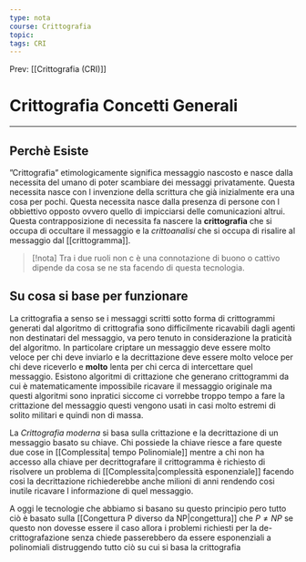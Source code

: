 ```yaml
---
type: nota
course: Crittografia
topic: 
tags: CRI
---
```


Prev: [[Crittografia (CRI)]]

# Crittografia Concetti Generali
---

## Perchè Esiste
”Crittografia” etimologicamente significa messaggio nascosto e nasce dalla necessita del umano di poter scambiare dei messaggi privatamente. Questa necessita nasce con l invenzione della scrittura che già inizialmente era una cosa per pochi. Questa necessita nasce dalla presenza di persone con l obbiettivo opposto ovvero quello di impicciarsi delle comunicazioni altrui. Questa contrapposizione di necessita fa nascere la __crittografia__ che si occupa di  occultare il messaggio e la _crittoanalisi_ che si occupa di risalire al messaggio dal [[crittogramma]]. 

>[!nota] 
> Tra i due ruoli non c è una connotazione di buono o cattivo dipende da cosa se ne sta facendo di questa tecnologia.

## Su cosa si base per funzionare
La crittografia a senso se i messaggi scritti sotto forma di crittogrammi generati dal algoritmo di crittografia sono difficilmente ricavabili dagli agenti non destinatari del messaggio, va pero tenuto in considerazione la praticità del algoritmo. In particolare criptare un messaggio deve essere molto veloce per chi deve inviarlo e la decrittazione deve essere molto veloce per chi deve riceverlo e  __molto__ lenta per chi cerca di intercettare quel messaggio. 
Esistono algoritmi di crittazione che generano crittogrammi da cui è matematicamente impossibile ricavare il messaggio originale ma questi algoritmi sono inpratici siccome ci vorrebbe troppo tempo a fare la crittazione del messaggio questi vengono usati in casi molto estremi  di solito militari e quindi non di massa.

La _Crittografia moderna_ si basa sulla crittazione e la decrittazione di un messaggio basato su chiave. Chi possiede la chiave riesce a fare queste due cose in [[Complessita| tempo Polinomiale]]  mentre a chi non ha accesso alla chiave per decrittografare il crittogramma è richiesto di risolvere un problema di [[Complessita|complessità esponenziale]] facendo cosi la decrittazione richiederebbe anche milioni di anni rendendo cosi inutile ricavare l informazione di quel messaggio.

A oggi le tecnologie che abbiamo si basano su questo principio pero tutto ciò è basato sulla [[Congettura P diverso da NP|congettura]] che $P \not = NP$ se questo non dovesse essere il caso allora i problemi richiesti per la de-crittografazione senza chiede passerebbero da essere esponenziali a polinomiali distruggendo tutto ciò su cui si basa la crittografia  
